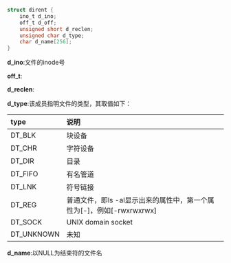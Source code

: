 
```c
struct dirent {
    ino_t d_ino;
    off_t d_off;
    unsigned short d_reclen;
    unsigned char d_type;
    char d_name[256];
}
```

**d_ino**:文件的inode号

**off_t**:

**d_reclen**:

**d_type**:该成员指明文件的类型，其取值如下：

|type|说明|
|:--|:--
DT_BLK|块设备
DT_CHR|字符设备
DT_DIR|目录
DT_FIFO|有名管道
DT_LNK|符号链接
DT_REG|普通文件，即ls -al显示出来的属性中，第一个属性为[-]，例如[-rwxrwxrwx]
DT_SOCK|UNIX domain socket
DT_UNKNOWN|未知

**d_name**:以NULL为结束符的文件名
